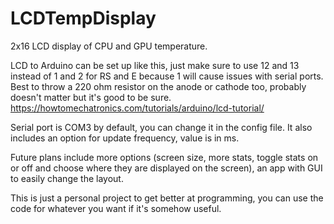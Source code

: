 # LCDTempDisplay
2x16 LCD display of CPU and GPU temperature.

LCD to Arduino can be set up like this, just make sure to use 12 and 13 instead of 1 and 2 for RS and E because 1 will cause issues with serial ports.
Best to throw a 220 ohm resistor on the anode or cathode too, probably doesn't matter but it's good to be sure.
https://howtomechatronics.com/tutorials/arduino/lcd-tutorial/

Serial port is COM3 by default, you can change it in the config file. It also includes an option for update frequency, value is in ms.

Future plans include more options (screen size, more stats, toggle stats on or off and choose where they are displayed on the screen), an app with GUI to easily change the layout.

This is just a personal project to get better at programming, you can use the code for whatever you want if it's somehow useful.
